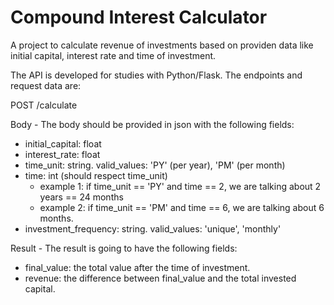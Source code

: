 # Compound Interest Calculator

A project to calculate revenue of investments based on providen data
like initial capital, interest rate and time of investment.

The API is developed for studies with Python/Flask. 
The endpoints and request data are:

POST /calculate

Body - The body should be provided in json with the following fields:
- initial_capital: float
- interest_rate: float
- time_unit: string. valid_values: 'PY' (per year), 'PM' (per month)
- time: int (should respect time_unit)
  - example 1: if time_unit == 'PY' and time == 2, we are talking about 2 years == 24 months
  - example 2: if time_unit == 'PM' and time == 6, we are talking about 6 months.
- investment_frequency: string. valid_values: 'unique', 'monthly'

Result - The result is going to have the following fields:
- final_value: the total value after the time of investment.
- revenue: the difference between final_value and the total invested capital.
